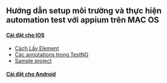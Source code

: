 ## Hướng dẫn setup môi trường và thực hiện automation test với appium trên MAC OS

#### [Cài đặt cho IOS](https://github.com/hominhtuong/appium/blob/master/docs/appium-ios/appium-ios.md)

- [Cách Lấy Element](https://github.com/hominhtuong/appium/blob/master/docs/appium-ios/get-element-with-appium-desktop.md)
- [Các annotations trong TestNG](https://github.com/hominhtuong/appium/blob/master/docs/appium-ios/order-of-annotations-testng.md)
- [Sample project](https://github.com/hominhtuong/appium/blob/master/AppiumSample)

#### [Cài đặt cho Android](https://github.com/hominhtuong/appium/blob/master/docs/appium-android/appium-android.md)


